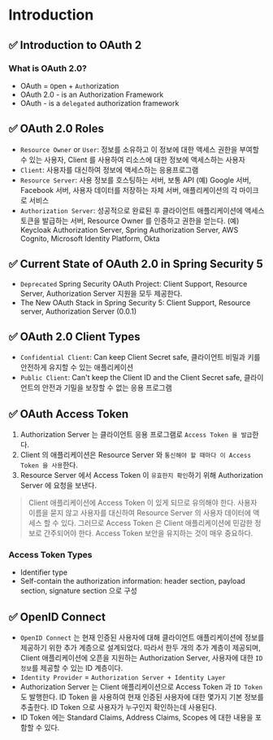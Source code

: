 # Introduction

## ✅ Introduction to OAuth 2
### What is OAuth 2.0?
- OAuth = `O`pen + `Auth`orization
- OAuth 2.0 - is an Authorization Framework
- OAuth - is a `delegated` authorization framework

## ✅ OAuth 2.0 Roles
- `Resource Owner` or `User`: 정보를 소유하고 이 정보에 대한 액세스 권한을 부여할 수 있는 사용자, Client 를 사용하여 리소스에 대한 정보에 액세스하는 사용자
- `Client`: 사용자를 대신하여 정보에 액세스하는 응용프로그램
- `Resource Server`: 사용 정보를 호스팅하는 서버, 보통 API
(예) Google 서버, Facebook 서버, 사용자 데이터를 저장하는 자체 서버, 애플리케이션의 각 마이크로 서비스
- `Authorization Server`: 성공적으로 완료된 후 클라이언트 애플리케이션에 액세스 토큰을 발급하는 서버, Resource Owner 를 인증하고 권한을 얻는다.
(예) Keycloak Authorization Server, Spring Authorization Server, AWS Cognito, Microsoft Identity Platform, Okta
  
## ✅ Current State of OAuth 2.0 in Spring Security 5
- `Deprecated` Spring Security OAuth Project: Client Support, Resource Server, Authorization Server 지원을 모두 제공한다.
- The New OAuth Stack in Spring Security 5: Client Support, Resource server, Authorization Server (0.0.1)

## ✅ OAuth 2.0 Client Types
- `Confidential Client`: Can keep Client Secret safe, 클라이언트 비밀과 키를 안전하게 유지할 수 있는 애플리케이션
- `Public Client`: Can't keep the Client ID and the Client Secret safe, 클라이언트의 안전과 기밀을 보장할 수 없는 응용 프로그램

## ✅ OAuth Access Token
1. Authorization Server 는 클라이언트 응용 프로그램로 `Access Token 을 발급`한다. 
2. Client 의 애플리케이션은 Resource Server 와 `통신해야 할 때마다 이 Access Token 을 사용`한다.
3. Resource Server 에서 Access Token 이 `유효한지 확인`하기 위해 Authorization Server 에 요청을 보낸다.

> Client 애플리케이션에 Access Token 이 있게 되므로 유의해야 한다. 사용자 이름을 묻지 않고 사용자를 대신하여 Resource Server 의 사용자 데이터에 액세스 할 수 있다.
> 그러므로 Access Token 은 Client 애플리케이션에 민감한 정보로 간주되어야 한다. Access Token 보안을 유지하는 것이 매우 중요하다.

### Access Token Types
- Identifier type
- Self-contain the authorization information: header section, payload section, signature section 으로 구성

## ✅ OpenID Connect
- `OpenID Connect` 는 현재 인증된 사용자에 대해 클라이언트 애플리케이션에 정보를 제공하기 위한 추가 계층으로 설계되었다.
따라서 한두 개의 추가 계층이 제공되며, Client 애플리케이션에 오픈을 지원하는 Authorization Server, 사용자에 대한 `ID 정보`를 제공할 수 있는 ID 계층이다.
- `Identity Provider` = `Authorization Server + Identity Layer`
- Authorization Server 는 Client 애플리케이션으로 Access Token 과 `ID Token`도 발행한다. ID Token 을 사용하여 현재 인증된 사용자에 대한 몇가지 기본 정보를 추출한다.
ID Token 으로 사용자가 누구인지 확인하는데 사용된다.
- ID Token 에는 Standard Claims, Address Claims, Scopes 에 대한 내용을 포함할 수 있다.